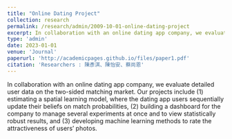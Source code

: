 ```yaml
---
title: "Online Dating Project"
collection: research
permalink: /research/admin/2009-10-01-online-dating-project
excerpt: In collaboration with an online dating app company, we evaluate detailed user data on the two-sided matching market. Our projects include (1) estimating a spatial learning model, where the dating app users sequentially update their beliefs on match probabilities, (2) building a dashboard for the company to manage several experiments at once and to view statistically robust results, and (3) developing machine learning methods to rate the attractiveness of users’ photos.
type: 'admin'
date: 2023-01-01
venue: 'Journal'
paperurl: 'http://academicpages.github.io/files/paper1.pdf'
citation: 'Researchers : 陳彥淇、陳怡安、蔡尚恩'
---
```

In collaboration with an online dating app company, we evaluate detailed user data on the two-sided matching market. Our projects include (1) estimating a spatial learning model, where the dating app users sequentially update their beliefs on match probabilities, (2) building a dashboard for the company to manage several experiments at once and to view statistically robust results, and (3) developing machine learning methods to rate the attractiveness of users’ photos.